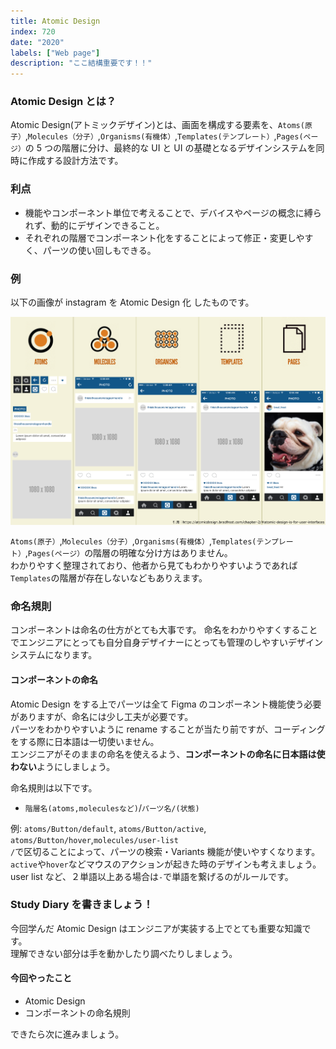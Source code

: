 ```yaml
---
title: Atomic Design
index: 720
date: "2020"
labels: ["Web page"]
description: "ここ結構重要です！！"
---
```


### Atomic Design とは？

Atomic Design(アトミックデザイン)とは、画面を構成する要素を、`Atoms(原子）`,`Molecules（分子）`,`Organisms(有機体）`,`Templates(テンプレート）`,`Pages(ページ）`の 5 つの階層に分け、最終的な UI と UI の基礎となるデザインシステムを同時に作成する設計方法です。

### 利点

- 機能やコンポーネント単位で考えることで、デバイスやページの概念に縛られず、動的にデザインできること。
- それぞれの階層でコンポーネント化をすることによって修正・変更しやすく、パーツの使い回しもできる。

### 例

以下の画像が instagram を Atomic Design 化 したものです。

![instagram](./img/instagram.png)

`Atoms(原子）`,`Molecules（分子）`,`Organisms(有機体）`,`Templates(テンプレート）`,`Pages(ページ）`の階層の明確な分け方はありません。  
わかりやすく整理されており、他者から見てもわかりやすいようであれば`Templates`の階層が存在しないなどもありえます。

### 命名規則

コンポーネントは命名の仕方がとても大事です。
命名をわかりやすくすることでエンジニアにとっても自分自身デザイナーにとっても管理のしやすいデザインシステムになります。

#### コンポーネントの命名

Atomic Design をする上でパーツは全て Figma のコンポーネント機能使う必要がありますが、命名には少し工夫が必要です。  
パーツをわかりやすいように rename することが当たり前ですが、コーディングをする際に日本語は一切使いません。  
エンジニアがそのままの命名を使えるよう、**コンポーネントの命名に日本語は使わない**ようにしましょう。

命名規則は以下です。

- `階層名(atoms,moleculesなど)`/`パーツ名/(状態)`

例: `atoms/Button/default`, `atoms/Button/active`, `atoms/Button/hover`,`molecules/user-list`  
`/`で区切ることによって、パーツの検索・Variants 機能が使いやすくなります。  
`active`や`hover`などマウスのアクションが起きた時のデザインも考えましょう。  
user list など、２単語以上ある場合は`-`で単語を繋げるのがルールです。

### Study Diary を書きましょう！

今回学んだ Atomic Design はエンジニアが実装する上でとても重要な知識です。  
理解できない部分は手を動かしたり調べたりしましょう。

#### 今回やったこと

- Atomic Design
- コンポーネントの命名規則

できたら次に進みましょう。
